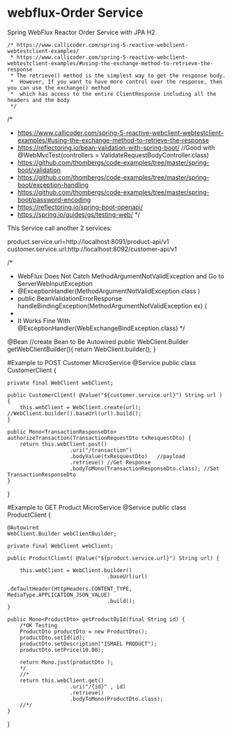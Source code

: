 # webflux-Order Service 
Spring WebFlux Reactor Order Service with JPA H2

	/* https://www.callicoder.com/spring-5-reactive-webclient-webtestclient-examples/
	 * https://www.callicoder.com/spring-5-reactive-webclient-webtestclient-examples/#using-the-exchange-method-to-retrieve-the-response
	 * The retrieve() method is the simplest way to get the response body.
	 *  However, If you want to have more control over the response, then you can use the exchange() method
	 *  which has access to the entire ClientResponse including all the headers and the body
	 */

/*
 * https://www.callicoder.com/spring-5-reactive-webclient-webtestclient-examples/#using-the-exchange-method-to-retrieve-the-response
 * https://reflectoring.io/bean-validation-with-spring-boot/ 	//Good with @WebMvcTest(controllers = ValidateRequestBodyController.class)
 * https://github.com/thombergs/code-examples/tree/master/spring-boot/validation
 * https://github.com/thombergs/code-examples/tree/master/spring-boot/exception-handling
 * https://github.com/thombergs/code-examples/tree/master/spring-boot/password-encoding
 * https://reflectoring.io/spring-boot-openapi/
 * https://spring.io/guides/gs/testing-web/
 */
	
This Service call another 2 services:

product.service.url=http://localhost:8091/product-api/v1
customer.service.url:http://localhost:8092/customer-api/v1

 /*
  * WebFlux Does Not Catch MethodArgumentNotValidException and Go to ServerWebInputException
  * @ExceptionHandler(MethodArgumentNotValidException.class )
  * public BeanValidationErrorResponse handleBindingException(MethodArgumentNotValidException ex) {
  *
  * It Works Fine With @ExceptionHandler(WebExchangeBindException.class)
  */
	 
@Bean //create Bean to Be Autowired
public WebClient.Builder getWebClientBuilder(){
	return WebClient.builder();
}
	
#Example to POST Customer  MicroService
@Service
public class CustomerClient {

	private final WebClient webClient;
	
	public CustomerClient( @Value("${customer.service.url}") String url ) {		
		this.webClient = WebClient.create(url);	//WebClient.builder().baseUrl(url).build();
	}
	
	public Mono<TransactionResponseDto> authorizeTransaction(TransactionRequestDto txResquestDto) {
		return this.webClient.post()
						.uri("/transaction")
						.bodyValue(txResquestDto)	//payload
						.retrieve()	//Get Response
						.bodyToMono(TransactionResponseDto.class); //Set TransactionResponseDto
	}
}

#Example to GET Product  MicroService
@Service
public class ProductClient {

	@Autowired
	WebClient.Builder webClientBuilder;

	private final WebClient webClient;
	
	public ProductClient( @Value("${product.service.url}") String url) {
		
		this.webClient = WebClient.builder()
									.baseUrl(url)
									.defaultHeader(HttpHeaders.CONTENT_TYPE, MediaType.APPLICATION_JSON_VALUE)
									.build(); 
	}
	
	public Mono<ProductDto> getProductById(final String id) {
		/*OK Testing
		ProductDto productDto = new ProductDto();
		productDto.setId(id);
		productDto.setDescription("ISMAEL PRODUCT");
		productDto.setPrice(10.00);
		
		return Mono.just(productDto );
		*/
		//*
		return this.webClient.get()
						.uri("/{id}" , id)
						.retrieve()
						.bodyToMono(ProductDto.class);
		//*/
	}
}
